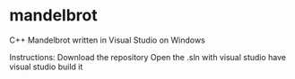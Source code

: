# mandelbrot
C++ Mandelbrot written in Visual Studio on Windows

Instructions:
  Download the repository
  Open the .sln with visual studio
  have visual studio build it
